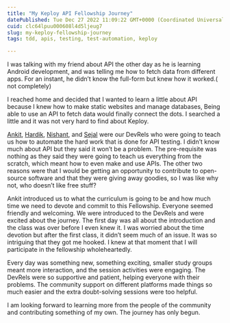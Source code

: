 ```yaml
---
title: "My Keploy API Fellowship Journey"
datePublished: Tue Dec 27 2022 11:09:22 GMT+0000 (Coordinated Universal Time)
cuid: clc64lpuu000608l4d5ljeug7
slug: my-keploy-fellowship-journey
tags: tdd, apis, testing, test-automation, keploy

---
```


I was talking with my friend about API the other day as he is learning Android development, and was telling me how to fetch data
from different apps. For an instant, he didn’t know the full-form but knew how it worked.( not completely)

I reached home and decided that I wanted to learn a little about API because I knew how to make static websites and manage databases,
Being able to use an API to fetch data would finally connect the dots. I searched a little and it was not very hard to find about Keploy.

[Ankit](https://twitter.com/ankitkumarved), [Hardik](https://twitter.com/littleironical), [Nishant](https://twitter.com/curlyParadox), and [Sejal](https://twitter.com/Sejaljain1710) were our DevRels who were going to teach us how to automate the hard work that is done for API testing.
I didn’t know much about API but they said it won’t be a problem. The pre-requisite was nothing as they said they were going to teach
us everything from the scratch, which meant how to even make and use APIs.
The other two reasons were that I would be getting an opportunity to contribute to open-source software and that they were giving away
goodies, so I was like why not, who doesn’t like free stuff?

Ankit introduced us to what the curriculum is going to be and how much time we need to devote and commit to this Fellowship. Everyone
seemed friendly and welcoming. We were introduced to the DevRels and were excited about the journey. The first day was all about the introduction
and the class was over before I even knew it. I was worried about the time devotion but after the first class, it didn’t seem much of an
issue. It was so intriguing that they got me hooked. I knew at that moment that I will participate in the fellowship wholeheartedly.

Every day was something new, something exciting, smaller study groups meant more interaction, and the session activities were engaging.
The DevRels were so supportive and patient, helping everyone with their problems. The community support on different platforms made things
so much easier and the extra doubt-solving sessions were too helpful.

I am looking forward to learning more from the people of the community and contributing something of my own. The journey has only begun.